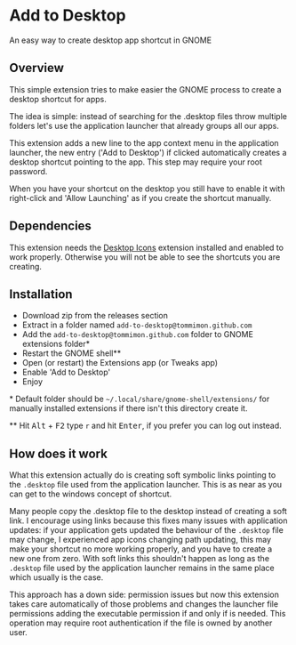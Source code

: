 # Add to Desktop
An easy way to create desktop app shortcut in GNOME

## Overview
This simple extension tries to make easier the GNOME process to create a desktop
shortcut for apps.

The idea is simple: instead of searching for the .desktop files throw multiple
folders let's use the application launcher that already groups all our apps.

This extension adds a new line to the app context menu in the application launcher,
the new entry ('Add to Desktop') if clicked automatically creates a desktop shortcut pointing
to the app. This step may require your root password.

When you have your shortcut on the desktop you still have to enable it with
right-click and 'Allow Launching' as if you create the shortcut manually.

## Dependencies
This extension needs the [Desktop Icons](https://extensions.gnome.org/extension/1465/desktop-icons/)
extension installed and enabled to work properly.
Otherwise you will not be able to see the shortcuts you are creating.

## Installation
- Download zip from the releases section
- Extract in a folder named `add-to-desktop@tommimon.github.com`
- Add the `add-to-desktop@tommimon.github.com` folder to GNOME extensions folder*
- Restart the GNOME shell**
- Open (or restart) the Extensions app (or Tweaks app)
- Enable 'Add to Desktop'
- Enjoy

\* Default folder should be `~/.local/share/gnome-shell/extensions/` for manually installed extensions
if there isn't this directory create it.

\** Hit <kbd>Alt</kbd> + <kbd>F2</kbd> type `r` and hit <kbd>Enter</kbd>, if you prefer 
you can log out instead.

## How does it work
What this extension actually do is creating soft symbolic links pointing to the
`.desktop` file used from the application launcher. This is as near as you
can get to the windows concept of shortcut.

Many people copy the .desktop file to the desktop instead of creating a soft link.
I encourage using links because this fixes many issues with application updates:
if your application gets updated the behaviour of the `.desktop` file may change, I
experienced app icons changing path updating, this may make your shortcut no more
working properly, and you have to create a new one from zero. With soft links this shouldn't
happen as long as the `.desktop` file used by the application launcher remains in the
same place which usually is the case.

This approach has a down side: permission issues but now this extension takes care automatically
of those problems and changes the launcher file permissions adding the executable
permission if and only if is needed. This operation may require root authentication
if the file is owned by another user.
